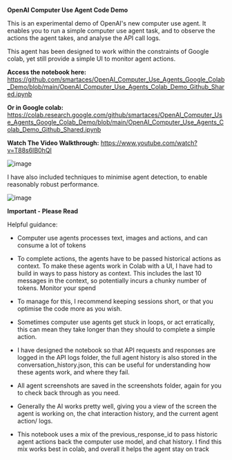 **OpenAI Computer Use Agent Code Demo**

This is an experimental demo of OpenAI's new computer use agent. It enables you to run a simple computer use agent task, and to observe the actions the agent takes, and analyse the API call logs.

This agent has been designed to work within the constraints of Google colab, yet still provide a simple UI to monitor agent actions.

**Access the notebook here:** https://github.com/smartaces/OpenAI_Computer_Use_Agents_Google_Colab_Demo/blob/main/OpenAI_Computer_Use_Agents_Colab_Demo_Github_Shared.ipynb

**Or in Google colab:** https://colab.research.google.com/github/smartaces/OpenAI_Computer_Use_Agents_Google_Colab_Demo/blob/main/OpenAI_Computer_Use_Agents_Colab_Demo_Github_Shared.ipynb

**Watch The Video Walkthrough:** https://www.youtube.com/watch?v=T88s6IB0hQI

![image](https://github.com/user-attachments/assets/74bd214c-847b-4bda-9290-3f62be658621)

I have also included techniques to minimise agent detection, to enable reasonably robust performance.

![image](https://github.com/user-attachments/assets/3fce12a1-cca8-4aac-82bc-adc42db1982f)

**Important - Please Read**

Helpful guidance:

- Computer use agents processes text, images and actions, and can consume a lot of tokens

- To complete actions, the agents have to be passed historical actions as context. To make these agents work in Colab with a UI, I have had to build in ways to pass history as context. This includes the last 10 messages in the context, so potentially incurs a chunky number of tokens. Monitor your spend

- To manage for this, I recommend keeping sessions short, or that you optimise the code more as you wish.

- Sometimes computer use agents get stuck in loops, or act erratically, this can mean they take longer than they should to complete a simple action.

- I have designed the notebook so that API requests and responses are logged in the API logs folder, the full agent history is also stored in the conversation_history.json, this can be useful for understanding how these agents work, and where they fail.

- All agent screenshots are saved in the screenshots folder, again for you to check back through as you need.

- Generally the AI works pretty well, giving you a view of the screen the agent is working on, the chat interaction history, and the current agent action/ logs.

- This notebook uses a mix of the previous_response_id to pass historic agent actions back the computer use model, and chat history. I find this mix works best in colab, and overall it helps the agent stay on track
